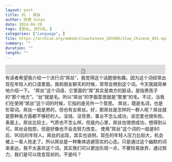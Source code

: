 ```yaml
---
layout: post
title: 91 - 屌丝
author: 昕煜 Xinyu
date: 2014-04-28
tags: [屌丝, 流行词, ]
categories: ["Language", ]
file: https://archive.org/embed/slowchinese_201909/Slow_Chinese_091.mp3
summary: ""
duration: ""
length: ""
---
```


<iframe src="https://archive.org/embed/slowchinese_201909/Slow_Chinese_091.mp3" width="500" height="30" frameborder="0" webkitallowfullscreen="true" mozallowfullscreen="true" allowfullscreen></iframe>
有读者希望我介绍一个流行词“屌丝”，我觉得这个话题很有趣。因为这个词经常出现在年轻人的口语里面。我和朋友聊天的时候，常常会用到这个词。今天我就简单地介绍一下。
“屌丝”这个词语，它里面的“屌”其实是南方的脏话，是指男孩子的“那个地方”。“丝”就是毛。所以“屌丝”的字面意思就是“那里”的毛。不过，当我们在使用“屌丝”这个词的时候，它指的是另外一个意思。
屌丝，既是名词，也是形容词。屌丝一般是男的，但也有女屌丝。好，那屌丝是怎样的一群人呢？屌丝就是那种各方面都不够好的人。没钱、没背景，事业不怎么成功，谈恋爱也很失败。表面上，屌丝比较土，气质也不怎么样。但是内心里，屌丝也很想成功，想得到认可。屌丝会抱怨，但是好像也不会去努力改变。
使用“屌丝”这个词的一般是80后、90后的年轻人。屌丝的出现，其实也说明，现在的年轻人压力比较大，机会被上一辈人抢走了。所以屌丝是一种集体逃避现实的心态。只是通过这个幽默的词来表达。我不太喜欢这个词。其实我们可以更加乐观一点，不要轻易放弃，通过努力，我们是可以改变现状的。不是吗？
 
